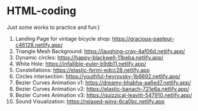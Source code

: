 # HTML-coding
Just some works to practice and fun:)

1. Landing Page for vintage bicycle shop: https://gracious-pasteur-c46128.netlify.app/
2. Triangle Mesh Background: https://laughing-cray-4af06d.netlify.app/
3. Dynamic circles: https://happy-blackwell-11beba.netlify.app/
4. White Hole: https://infallible-euler-b9db11.netlify.app/
5. Constellations: https://elastic-fermi-edcc28.netlify.app
6. Circles intersection: https://youthful-heyrovsky-1b6692.netlify.app/
7. Bezier Curves Animation v1: https://dreamy-bhabha-aa6ed7.netlify.app/
8. Bezier Curves Animation v2: https://elastic-banach-721e6a.netlify.app/
9. Bezier Curves Animation v3: https://quizzical-leavitt-547910.netlify.app/
10. Sound Visualization: https://relaxed-wing-6ca0bc.netlify.app
